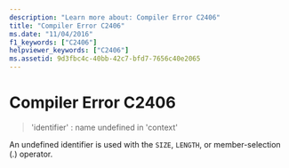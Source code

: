 ```yaml
---
description: "Learn more about: Compiler Error C2406"
title: "Compiler Error C2406"
ms.date: "11/04/2016"
f1_keywords: ["C2406"]
helpviewer_keywords: ["C2406"]
ms.assetid: 9d3fbc4c-40bb-42c7-bfd7-7656c40e2065
---
```

# Compiler Error C2406

> 'identifier' : name undefined in 'context'

An undefined identifier is used with the `SIZE`, `LENGTH`, or member-selection (.) operator.
